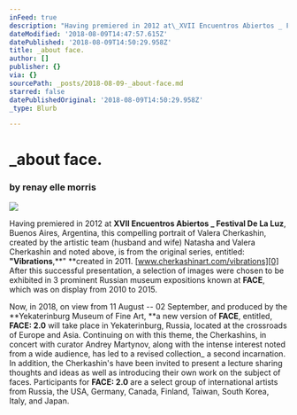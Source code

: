 ```yaml
---
inFeed: true
description: "Having premiered in 2012 at\_XVII Encuentros Abiertos _ Festival De La Luz,\_Buenos Aires, Argentina, this compelling portrait of Valera Cherkashin, created by the artistic team (husband and wife) Natasha and Valera Cherkashin and noted above, is from the original series, entitled:\_“Vibrations,”\_created in 2011.\_www.cherkashinart.com/vibrations\_\_After this\_successful presentation, a selection of images were chosen to be exhibited in 3 prominent Russian museum\_expositions known at\_FACE, which\_was on display from 2010\_to\_2015."
dateModified: '2018-08-09T14:47:57.615Z'
datePublished: '2018-08-09T14:50:29.958Z'
title: _about face.
author: []
publisher: {}
via: {}
sourcePath: _posts/2018-08-09-_about-face.md
starred: false
datePublishedOriginal: '2018-08-09T14:50:29.958Z'
_type: Blurb

---
```

# **\_about face.**

### by renay elle morris
![](https://the-grid-user-content.s3-us-west-2.amazonaws.com/e8be9b9d-7dde-4d09-ad1f-5ab3aee2ee9b.jpg)

Having premiered in 2012 at **XVII Encuentros Abiertos \_ Festival De La Luz**, Buenos Aires, Argentina, this compelling portrait of Valera Cherkashin, created by the artistic team (husband and wife) Natasha and Valera Cherkashin and noted above, is from the original series, entitled: **"Vibrations**,**" **created in 2011\. [www.cherkashinart.com/vibrations][0] After this successful presentation, a selection of images were chosen to be exhibited in 3 prominent Russian museum expositions known at **FACE**, which was on display from 2010 to 2015\.

Now, in 2018, on view from 11 August -- 02 September, and produced by the **Yekaterinburg Museum of Fine Art, **a new version of **FACE**, entitled, **FACE: 2.0** will take place in Yekaterinburg, Russia, located at the crossroads of Europe and Asia. Continuing on with this theme, the Cherkashins, in concert with curator Andrey Martynov, along with the intense interest noted from a wide audience, has led to a revised collection\_ a second incarnation. In addition, the Cherkashin's have been invited to present a lecture sharing thoughts and ideas as well as introducing their own work on the subject of faces. Participants for **FACE: 2.0** are a select group of international artists from Russia, the USA, Germany, Canada, Finland, Taiwan, South Korea, Italy, and Japan.

  
  


[0]: https://www.cherkashinart.com/vibrations